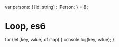 var persons: { [id: string] : IPerson; } = {};


# Loop, es6
for (let [key, value] of map) {
    console.log(key, value);
}

